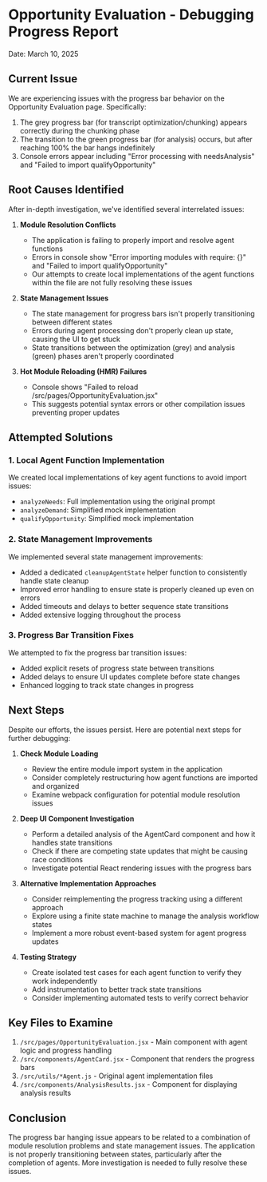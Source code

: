 # Opportunity Evaluation - Debugging Progress Report

Date: March 10, 2025

## Current Issue

We are experiencing issues with the progress bar behavior on the Opportunity Evaluation page. Specifically:

1. The grey progress bar (for transcript optimization/chunking) appears correctly during the chunking phase
2. The transition to the green progress bar (for analysis) occurs, but after reaching 100% the bar hangs indefinitely
3. Console errors appear including "Error processing with needsAnalysis" and "Failed to import qualifyOpportunity"

## Root Causes Identified

After in-depth investigation, we've identified several interrelated issues:

1. **Module Resolution Conflicts**
   - The application is failing to properly import and resolve agent functions
   - Errors in console show "Error importing modules with require: {}" and "Failed to import qualifyOpportunity"
   - Our attempts to create local implementations of the agent functions within the file are not fully resolving these issues

2. **State Management Issues**
   - The state management for progress bars isn't properly transitioning between different states
   - Errors during agent processing don't properly clean up state, causing the UI to get stuck
   - State transitions between the optimization (grey) and analysis (green) phases aren't properly coordinated

3. **Hot Module Reloading (HMR) Failures**
   - Console shows "Failed to reload /src/pages/OpportunityEvaluation.jsx"
   - This suggests potential syntax errors or other compilation issues preventing proper updates

## Attempted Solutions

### 1. Local Agent Function Implementation

We created local implementations of key agent functions to avoid import issues:
- `analyzeNeeds`: Full implementation using the original prompt
- `analyzeDemand`: Simplified mock implementation
- `qualifyOpportunity`: Simplified mock implementation

### 2. State Management Improvements

We implemented several state management improvements:
- Added a dedicated `cleanupAgentState` helper function to consistently handle state cleanup
- Improved error handling to ensure state is properly cleaned up even on errors
- Added timeouts and delays to better sequence state transitions
- Added extensive logging throughout the process

### 3. Progress Bar Transition Fixes

We attempted to fix the progress bar transition issues:
- Added explicit resets of progress state between transitions
- Added delays to ensure UI updates complete before state changes
- Enhanced logging to track state changes in progress

## Next Steps

Despite our efforts, the issues persist. Here are potential next steps for further debugging:

1. **Check Module Loading**
   - Review the entire module import system in the application
   - Consider completely restructuring how agent functions are imported and organized
   - Examine webpack configuration for potential module resolution issues

2. **Deep UI Component Investigation**
   - Perform a detailed analysis of the AgentCard component and how it handles state transitions
   - Check if there are competing state updates that might be causing race conditions
   - Investigate potential React rendering issues with the progress bars

3. **Alternative Implementation Approaches**
   - Consider reimplementing the progress tracking using a different approach
   - Explore using a finite state machine to manage the analysis workflow states
   - Implement a more robust event-based system for agent progress updates

4. **Testing Strategy**
   - Create isolated test cases for each agent function to verify they work independently
   - Add instrumentation to better track state transitions
   - Consider implementing automated tests to verify correct behavior

## Key Files to Examine

1. `/src/pages/OpportunityEvaluation.jsx` - Main component with agent logic and progress handling
2. `/src/components/AgentCard.jsx` - Component that renders the progress bars
3. `/src/utils/*Agent.js` - Original agent implementation files
4. `/src/components/AnalysisResults.jsx` - Component for displaying analysis results

## Conclusion

The progress bar hanging issue appears to be related to a combination of module resolution problems and state management issues. The application is not properly transitioning between states, particularly after the completion of agents. More investigation is needed to fully resolve these issues.
